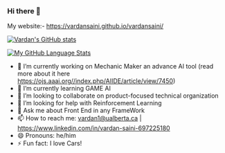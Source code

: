 ### Hi there 👋

<!--
**vardansaini/vardansaini** is a ✨ _special_ ✨ repository because its `README.md` (this file) appears on your GitHub profile. 

Here are some ideas to get you started: -->
My website:- https://vardansaini.github.io/vardansaini/

[![Vardan's GitHub stats](https://github-readme-stats.vercel.app/api?username=vardansaini&count_private=true&theme=tokyonight&showicons=true)](https://github.com/anuraghazra/github-readme-stats)

[![My GitHub Language Stats](https://github-readme-stats.vercel.app/api/top-langs/?username=vardansaini&langs_count=10&theme=tokyonight&layout=compact)]()


- 🔭 I’m currently working on Mechanic Maker an advance AI tool (read more about it here https://ojs.aaai.org//index.php/AIIDE/article/view/7450)
- 🌱 I’m currently learning GAME AI
- 👯 I’m looking to collaborate on product-focused technical organization
- 🤔 I’m looking for help with Reinforcement Learning
- 💬 Ask me about Front End in any FrameWork
- 📫 How to reach me: vardan1@ualberta.ca | https://www.linkedin.com/in/vardan-saini-697225180
- 😄 Pronouns: he/him
- ⚡ Fun fact: I love Cars!
